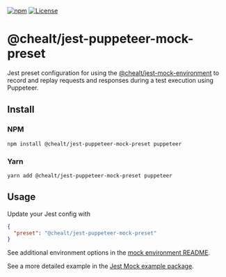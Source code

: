 [![npm](https://img.shields.io/npm/v/@chealt/jest-puppeteer-mock-preset.svg)](http://npm.im/@chealt/jest-puppeteer-mock-preset)
[![License](https://img.shields.io/npm/l/@chealt/jest-puppeteer-mock-preset.svg)](/LICENSE)

# @chealt/jest-puppeteer-mock-preset

Jest preset configuration for using the [@chealt/jest-mock-environment](https://www.npmjs.com/package/@chealt/jest-mock-environment) to record and replay requests and responses during a test execution using Puppeteer.

## Install

### NPM

```
npm install @chealt/jest-puppeteer-mock-preset puppeteer
```

### Yarn

```
yarn add @chealt/jest-puppeteer-mock-preset puppeteer
```

## Usage

Update your Jest config with

```json
{
  "preset": "@chealt/jest-puppeteer-mock-preset"
}
```

See additional environment options in the [mock environment README](https://www.npmjs.com/package/@chealt/jest-mock-environment).

See a more detailed example in the [Jest Mock example package](https://github.com/chealt/chealt/tree/main/packages/jest-mock-example).
